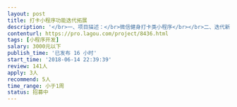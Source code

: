 ```yaml
---                
layout: post       
title: 打卡小程序功能迭代拓展           
description: '</br>一、项目描述：</br>微信健身打卡类小程序</br></br>二、迭代新增功能点：</br>1、未打卡提醒通知</br>2、好友群排行</br>3、公众号文章接入小程序</br>4、补打卡操作</br></br>三、人员要求：</br>1.需在杭州，方便随时当面沟通细节</br>'     
contenturl: https://pro.lagou.com/project/8436.html      
tags: [小程序开发]            
salary: 3000元以下          
publish_time: '已发布 16 小时'         
start_time: '2018-06-14 22:39:39'           
review: 141人                   
apply: 3人                   
recommend: 5人                   
time_range: 小于1周              
status: 招募中                  
---                 
```

